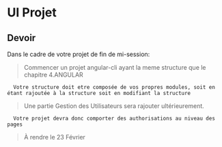 # UI Projet

## Devoir 

Dans le cadre de votre projet de fin de mi-session: 

> Commencer un projet angular-cli ayant la meme structure que le chapitre 4.ANGULAR

```
  Votre structure doit etre composée de vos propres modules, soit en étant rajoutée à la structure soit en modifiant la structure
```

> Une partie Gestion des Utilisateurs sera rajouter ultérieurement.

```
  Votre projet devra donc comporter des authorisations au niveau des pages
```

> À rendre le 23 Février
